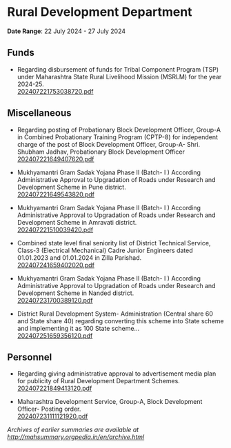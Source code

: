 # Rural Development Department

**Date Range**: 22 July 2024 - 27 July 2024


## Funds
- Regarding disbursement of funds for Tribal Component Program (TSP) under Maharashtra State Rural Livelihood Mission (MSRLM) for the year 2024-25.\
  [202407221753038720.pdf](https://gr.maharashtra.gov.in/Site/Upload/Government%20Resolutions/English/202407221753038720.pdf)

## Miscellaneous
- Regarding posting of Probationary Block Development Officer, Group-A in Combined Probationary Training Program (CPTP-8) for independent charge of the post of Block Development Officer, Group-A- Shri. Shubham Jadhav, Probationary Block Development Officer\
  [202407221649407620.pdf](https://gr.maharashtra.gov.in/Site/Upload/Government%20Resolutions/English/202407221649407620.pdf)

- Mukhyamantri Gram Sadak Yojana Phase II  (Batch- I )                 According Administrative Approval to Upgradation of Roads under Research and                   Development Scheme in Pune district.\
  [202407221649543820.pdf](https://gr.maharashtra.gov.in/Site/Upload/Government%20Resolutions/English/202407221649543820.pdf)

- Mukhyamantri Gram Sadak Yojana Phase II  (Batch- I )                 According Administrative Approval to Upgradation of Roads under Research and                   Development Scheme in Amravati district.\
  [202407221510039420.pdf](https://gr.maharashtra.gov.in/Site/Upload/Government%20Resolutions/English/202407221510039420.pdf)

- Combined state level final seniority list of District Technical Service, Class-3 (Electrical  Mechanical) Cadre Junior Engineers dated 01.01.2023 and 01.01.2024 in Zilla Parishad.\
  [202407241659402020.pdf](https://gr.maharashtra.gov.in/Site/Upload/Government%20Resolutions/English/202407241659402020.pdf)

- Mukhyamantri Gram Sadak Yojana Phase II  (Batch- I )                 According Administrative Approval to Upgradation of Roads under Research and                   Development Scheme in Nanded district.\
  [202407231700389120.pdf](https://gr.maharashtra.gov.in/Site/Upload/Government%20Resolutions/English/202407231700389120.pdf)

- District Rural Development System- Administration (Central share 60 and State share 40) regarding converting this scheme into State scheme and implementing it as 100 State scheme...\
  [202407251659356120.pdf](https://gr.maharashtra.gov.in/Site/Upload/Government%20Resolutions/English/202407251659356120.pdf)

## Personnel
- Regarding giving administrative approval to advertisement media plan for publicity of Rural Development Department Schemes.\
  [202407221849413120.pdf](https://gr.maharashtra.gov.in/Site/Upload/Government%20Resolutions/English/202407221849413120.pdf)

- Maharashtra Development Service, Group-A, Block Development Officer- Posting order.\
  [202407231111121920.pdf](https://gr.maharashtra.gov.in/Site/Upload/Government%20Resolutions/English/202407231111121920.pdf)


*Archives of earlier summaries are available at http://mahsummary.orgpedia.in/en/archive.html*